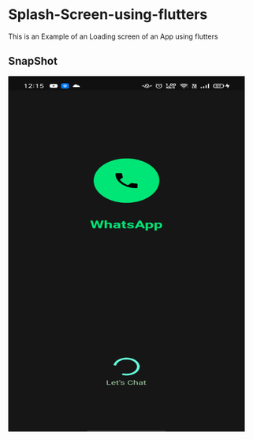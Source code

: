 # Splash-Screen-using-flutters
This is an Example of an Loading screen of an App using flutters

## SnapShot

<img src = https://github.com/Aaris-Kazi/Splash-Screen-using-flutters/blob/master/splashscreen.jpg width= 480 height = 720>
